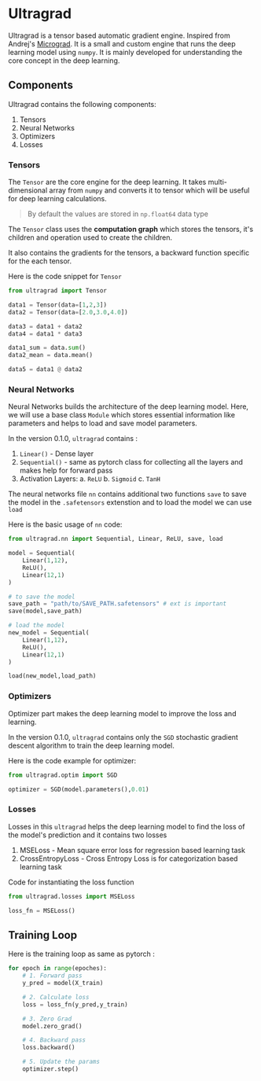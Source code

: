 # Ultragrad

Ultragrad is a tensor based automatic gradient engine. Inspired from Andrej's [Micrograd](https://github.com/karpathy/micrograd). It is a small and custom engine that runs the deep learning model using `numpy`. It is mainly developed for understanding the core concept in the deep learning. 

## Components
Ultragrad contains the following components:
1. Tensors
2. Neural Networks
3. Optimizers
4. Losses

### Tensors
The `Tensor` are the core engine for the deep learning. It takes multi-dimensional array from `numpy` and converts it to tensor which will be useful for deep learning calculations. 
> By default the values are stored in `np.float64` data type

The `Tensor` class uses the **computation graph** which stores the tensors, it's children and operation used to create the children. 

It also contains the gradients for the tensors, a backward function specific for the each tensor.

Here is the code snippet for `Tensor`
```py
from ultragrad import Tensor

data1 = Tensor(data=[1,2,3])
data2 = Tensor(data=[2.0,3.0,4.0])

data3 = data1 + data2
data4 = data1 * data3

data1_sum = data.sum()
data2_mean = data.mean()

data5 = data1 @ data2
```

### Neural Networks

Neural Networks builds the architecture of the deep learning model. Here, we will use a base class `Module` which stores essential information like parameters and helps to load and save model parameters. 

In the version 0.1.0, `ultragrad` contains :
1. `Linear()` - Dense layer
2. `Sequential()` - same as pytorch class for collecting all the layers and makes help for forward pass
3. Activation Layers:
    a. `ReLU`
    b. `Sigmoid`
    c. `TanH`

The neural networks file `nn` contains additional two functions `save` to save the model in the `.safetensors` extenstion and to load the model we can use `load`

Here is the basic usage of `nn` code:
```py
from ultragrad.nn import Sequential, Linear, ReLU, save, load

model = Sequential(
    Linear(1,12),
    ReLU(),
    Linear(12,1)
)

# to save the model
save_path = "path/to/SAVE_PATH.safetensors" # ext is important
save(model,save_path)

# load the model
new_model = Sequential(
    Linear(1,12),
    ReLU(),
    Linear(12,1)
)

load(new_model,load_path)
```
### Optimizers
Optimizer part makes the deep learning model to improve the loss and learning.

In the version 0.1.0, `ultragrad` contains only the `SGD` stochastic gradient descent algorithm to train the deep learning model. 

Here is the code example for optimizer:
```py
from ultragrad.optim import SGD

optimizer = SGD(model.parameters(),0.01)
```

### Losses
Losses in this `ultragrad` helps the deep learning model to find the loss of the model's prediction and it contains two losses
1. MSELoss - Mean square error loss for regression based learning task
2. CrossEntropyLoss - Cross Entropy Loss is for categorization based learning task

Code for instantiating the loss function
```py
from ultragrad.losses import MSELoss

loss_fn = MSELoss()
```

## Training Loop
Here is the training loop as same as pytorch :
```py
for epoch in range(epoches):
    # 1. Forward pass
    y_pred = model(X_train)

    # 2. Calculate loss
    loss = loss_fn(y_pred,y_train)

    # 3. Zero Grad
    model.zero_grad()

    # 4. Backward pass
    loss.backward()

    # 5. Update the params
    optimizer.step()
```
